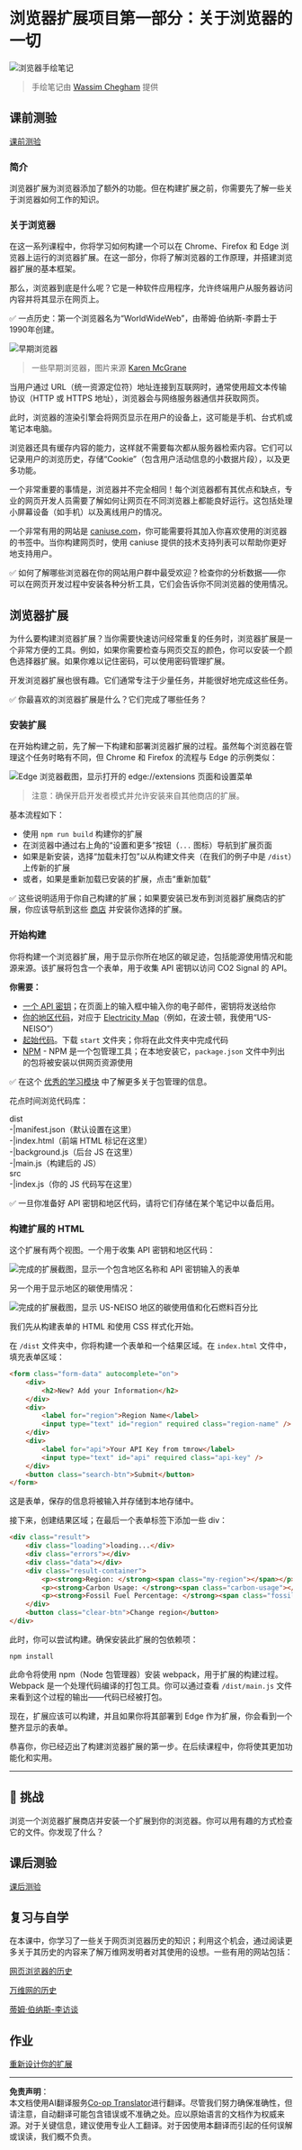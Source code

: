 <!--
CO_OP_TRANSLATOR_METADATA:
{
  "original_hash": "2326d04e194a10aa760b51f5e5a1f61d",
  "translation_date": "2025-08-29T14:43:43+00:00",
  "source_file": "5-browser-extension/1-about-browsers/README.md",
  "language_code": "zh"
}
-->
# 浏览器扩展项目第一部分：关于浏览器的一切

![浏览器手绘笔记](../../../../translated_images/browser.60317c9be8b7f84adce43e30bff8d47a1ae15793beab762317b2bc6b74337c1a.zh.jpg)
> 手绘笔记由 [Wassim Chegham](https://dev.to/wassimchegham/ever-wondered-what-happens-when-you-type-in-a-url-in-an-address-bar-in-a-browser-3dob) 提供

## 课前测验

[课前测验](https://ff-quizzes.netlify.app/web/quiz/23)

### 简介

浏览器扩展为浏览器添加了额外的功能。但在构建扩展之前，你需要先了解一些关于浏览器如何工作的知识。

### 关于浏览器

在这一系列课程中，你将学习如何构建一个可以在 Chrome、Firefox 和 Edge 浏览器上运行的浏览器扩展。在这一部分，你将了解浏览器的工作原理，并搭建浏览器扩展的基本框架。

那么，浏览器到底是什么呢？它是一种软件应用程序，允许终端用户从服务器访问内容并将其显示在网页上。

✅ 一点历史：第一个浏览器名为“WorldWideWeb”，由蒂姆·伯纳斯-李爵士于1990年创建。

![早期浏览器](../../../../translated_images/earlybrowsers.d984b711cdf3a42ddac919d46c4b5ca7232f68ccfbd81395e04e5a64c0015277.zh.jpg)
> 一些早期浏览器，图片来源 [Karen McGrane](https://www.slideshare.net/KMcGrane/week-4-ixd-history-personal-computing)

当用户通过 URL（统一资源定位符）地址连接到互联网时，通常使用超文本传输协议（HTTP 或 HTTPS 地址），浏览器会与网络服务器通信并获取网页。

此时，浏览器的渲染引擎会将网页显示在用户的设备上，这可能是手机、台式机或笔记本电脑。

浏览器还具有缓存内容的能力，这样就不需要每次都从服务器检索内容。它们可以记录用户的浏览历史，存储“Cookie”（包含用户活动信息的小数据片段），以及更多功能。

一个非常重要的事情是，浏览器并不完全相同！每个浏览器都有其优点和缺点，专业的网页开发人员需要了解如何让网页在不同浏览器上都能良好运行。这包括处理小屏幕设备（如手机）以及离线用户的情况。

一个非常有用的网站是 [caniuse.com](https://www.caniuse.com)，你可能需要将其加入你喜欢使用的浏览器的书签中。当你构建网页时，使用 caniuse 提供的技术支持列表可以帮助你更好地支持用户。

✅ 如何了解哪些浏览器在你的网站用户群中最受欢迎？检查你的分析数据——你可以在网页开发过程中安装各种分析工具，它们会告诉你不同浏览器的使用情况。

## 浏览器扩展

为什么要构建浏览器扩展？当你需要快速访问经常重复的任务时，浏览器扩展是一个非常方便的工具。例如，如果你需要检查与网页交互的颜色，你可以安装一个颜色选择器扩展。如果你难以记住密码，可以使用密码管理扩展。

开发浏览器扩展也很有趣。它们通常专注于少量任务，并能很好地完成这些任务。

✅ 你最喜欢的浏览器扩展是什么？它们完成了哪些任务？

### 安装扩展

在开始构建之前，先了解一下构建和部署浏览器扩展的过程。虽然每个浏览器在管理这个任务时略有不同，但 Chrome 和 Firefox 的流程与 Edge 的示例类似：

![Edge 浏览器截图，显示打开的 edge://extensions 页面和设置菜单](../../../../translated_images/install-on-edge.d68781acaf0b3d3dada8b7507cde7a64bf74b7040d9818baaa9070668e819f90.zh.png)

> 注意：确保开启开发者模式并允许安装来自其他商店的扩展。

基本流程如下：

- 使用 `npm run build` 构建你的扩展  
- 在浏览器中通过右上角的“设置和更多”按钮（`...` 图标）导航到扩展页面  
- 如果是新安装，选择“加载未打包”以从构建文件夹（在我们的例子中是 `/dist`）上传新的扩展  
- 或者，如果是重新加载已安装的扩展，点击“重新加载”  

✅ 这些说明适用于你自己构建的扩展；如果要安装已发布到浏览器扩展商店的扩展，你应该导航到这些 [商店](https://microsoftedge.microsoft.com/addons/Microsoft-Edge-Extensions-Home) 并安装你选择的扩展。

### 开始构建

你将构建一个浏览器扩展，用于显示你所在地区的碳足迹，包括能源使用情况和能源来源。该扩展将包含一个表单，用于收集 API 密钥以访问 CO2 Signal 的 API。

**你需要：**

- [一个 API 密钥](https://www.co2signal.com/)；在页面上的输入框中输入你的电子邮件，密钥将发送给你  
- [你的地区代码](http://api.electricitymap.org/v3/zones)，对应于 [Electricity Map](https://www.electricitymap.org/map)（例如，在波士顿，我使用“US-NEISO”）  
- [起始代码](../../../../5-browser-extension/start)。下载 `start` 文件夹；你将在此文件夹中完成代码  
- [NPM](https://www.npmjs.com) - NPM 是一个包管理工具；在本地安装它，`package.json` 文件中列出的包将被安装以供网页资源使用  

✅ 在这个 [优秀的学习模块](https://docs.microsoft.com/learn/modules/create-nodejs-project-dependencies/?WT.mc_id=academic-77807-sagibbon) 中了解更多关于包管理的信息。

花点时间浏览代码库：

dist  
    -|manifest.json（默认设置在这里）  
    -|index.html（前端 HTML 标记在这里）  
    -|background.js（后台 JS 在这里）  
    -|main.js（构建后的 JS）  
src  
    -|index.js（你的 JS 代码写在这里）  

✅ 一旦你准备好 API 密钥和地区代码，请将它们存储在某个笔记中以备后用。

### 构建扩展的 HTML

这个扩展有两个视图。一个用于收集 API 密钥和地区代码：

![完成的扩展截图，显示一个包含地区名称和 API 密钥输入的表单](../../../../translated_images/1.b6da8c1394b07491afeb6b2a8e5aca73ebd3cf478e27bcc9aeabb187e722648e.zh.png)

另一个用于显示地区的碳使用情况：

![完成的扩展截图，显示 US-NEISO 地区的碳使用值和化石燃料百分比](../../../../translated_images/2.1dae52ff0804224692cd648afbf2342955d7afe3b0101b617268130dfb427f55.zh.png)

我们先从构建表单的 HTML 和使用 CSS 样式化开始。

在 `/dist` 文件夹中，你将构建一个表单和一个结果区域。在 `index.html` 文件中，填充表单区域：

```HTML
<form class="form-data" autocomplete="on">
	<div>
		<h2>New? Add your Information</h2>
	</div>
	<div>
		<label for="region">Region Name</label>
		<input type="text" id="region" required class="region-name" />
	</div>
	<div>
		<label for="api">Your API Key from tmrow</label>
		<input type="text" id="api" required class="api-key" />
	</div>
	<button class="search-btn">Submit</button>
</form>	
```  
这是表单，保存的信息将被输入并存储到本地存储中。

接下来，创建结果区域；在最后一个表单标签下添加一些 div：

```HTML
<div class="result">
	<div class="loading">loading...</div>
	<div class="errors"></div>
	<div class="data"></div>
	<div class="result-container">
		<p><strong>Region: </strong><span class="my-region"></span></p>
		<p><strong>Carbon Usage: </strong><span class="carbon-usage"></span></p>
		<p><strong>Fossil Fuel Percentage: </strong><span class="fossil-fuel"></span></p>
	</div>
	<button class="clear-btn">Change region</button>
</div>
```  
此时，你可以尝试构建。确保安装此扩展的包依赖项：

```
npm install
```  

此命令将使用 npm（Node 包管理器）安装 webpack，用于扩展的构建过程。Webpack 是一个处理代码编译的打包工具。你可以通过查看 `/dist/main.js` 文件来看到这个过程的输出——代码已经被打包。

现在，扩展应该可以构建，并且如果你将其部署到 Edge 作为扩展，你会看到一个整齐显示的表单。

恭喜你，你已经迈出了构建浏览器扩展的第一步。在后续课程中，你将使其更加功能化和实用。

---

## 🚀 挑战

浏览一个浏览器扩展商店并安装一个扩展到你的浏览器。你可以用有趣的方式检查它的文件。你发现了什么？

## 课后测验

[课后测验](https://ff-quizzes.netlify.app/web/quiz/24)

## 复习与自学

在本课中，你学习了一些关于网页浏览器历史的知识；利用这个机会，通过阅读更多关于其历史的内容来了解万维网发明者对其使用的设想。一些有用的网站包括：

[网页浏览器的历史](https://www.mozilla.org/firefox/browsers/browser-history/)

[万维网的历史](https://webfoundation.org/about/vision/history-of-the-web/)

[蒂姆·伯纳斯-李访谈](https://www.theguardian.com/technology/2019/mar/12/tim-berners-lee-on-30-years-of-the-web-if-we-dream-a-little-we-can-get-the-web-we-want)

## 作业

[重新设计你的扩展](assignment.md)

---

**免责声明**：  
本文档使用AI翻译服务[Co-op Translator](https://github.com/Azure/co-op-translator)进行翻译。尽管我们努力确保准确性，但请注意，自动翻译可能包含错误或不准确之处。应以原始语言的文档作为权威来源。对于关键信息，建议使用专业人工翻译。对于因使用本翻译而引起的任何误解或误读，我们概不负责。